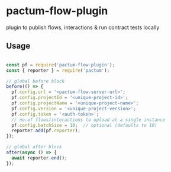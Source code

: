 # pactum-flow-plugin

plugin to publish flows, interactions &amp; run contract tests locally

## Usage

```js

const pf = require('pactum-flow-plugin');
const { reporter } = require('pactum');

// global before block
before(() => {
  pf.config.url = '<pactum-flow-server-url>';
  pf.config.projectId = '<unique-project-id>';
  pf.config.projectName = '<unique-project-name>';
  pf.config.version = '<unique-project-version>';
  pf.config.token = '<auth-token>';
  // no.of flows/interactions to upload at a single instance
  pf.config.batchSize = 10;  // optional (defaults to 10)
  reporter.add(pf.reporter);
});

// global after block
after(async () => {
  await reporter.end();
});

```